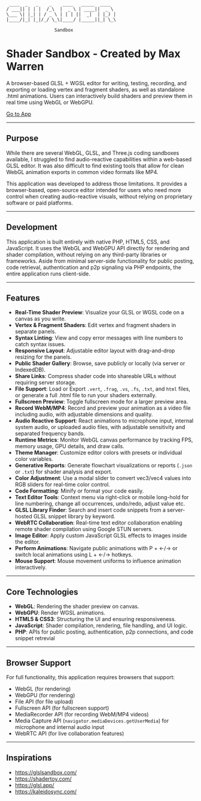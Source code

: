 ```
 ____  _   _    _    ____   _____  ____  
/ ___|| | | |  /_\  |  _ \ | ____||  _ \ 
\___ \| |_| | / _ \ | | | ||  _|  | |_) |
|____/|_| |_|/_/ \_\|____/ |_____||_| \_\

                  Sandbox

```

# Shader Sandbox - Created by Max Warren

A browser-based GLSL + WGSL editor for writing, testing, recording, and exporting or loading vertex and fragment shaders, as well as standalone .html animations. Users can interactively build shaders and preview them in real time using WebGL or WebGPU.

[Go to App](https://max.wuaze.com/glsl)

---

## Purpose

While there are several WebGL, GLSL, and Three.js coding sandboxes available, I struggled to find audio-reactive capabilities within a web-based GLSL editor. It was also difficult to find existing tools that allow for clean WebGL animation exports in common video formats like MP4.

This application was developed to address those limitations. It provides a browser-based, open-source editor intended for users who need more control when creating audio-reactive visuals, without relying on proprietary software or paid platforms.

---

## Development

This application is built entirely with native PHP, HTML5, CSS, and JavaScript. It uses the WebGL and WebGPU API directly for rendering and shader compilation, without relying on any third-party libraries or frameworks. Aside from minimal server-side functionality for public posting, code retrieval, authentication and p2p signaling via PHP endpoints, the entire application runs client-side.

---

## Features

- **Real-Time Shader Preview**: Visualize your GLSL or WGSL code on a canvas as you write.
- **Vertex & Fragment Shaders**: Edit vertex and fragment shaders in separate panels.
- **Syntax Linting**: View and copy error messages with line numbers to catch syntax issues.
- **Responsive Layout**: Adjustable editor layout with drag-and-drop resizing for the panels.
- **Public Shader Gallery**: Browse, save publicly or locally (via server or IndexedDB).
- **Share Links**: Compress shader code into shareable URLs without requiring server storage.
- **File Support**: Load or Export `.vert`, `.frag`, `.vs`, `.fs`, `.txt`, and `html` files, or generate a full .html file to run your shaders externally.
- **Fullscreen Preview**: Toggle fullscreen mode for a larger preview area.
- **Record WebM/MP4**: Record and preview your animation as a video file including audio, with adjustable dimensions and quality.
- **Audio Reactive Support**: React animations to microphone input, internal system audio, or uploaded audio files, with adjustable sensitivity and separated frequency bands.
- **Runtime Metrics**: Monitor WebGL canvas performance by tracking FPS, memory usage, GPU details, and draw calls.
- **Theme Manager**: Customize editor colors with presets or individual color variables.  
- **Generative Reports**: Generate flowchart visualizations or reports (`.json` or `.txt`) for shader analysis and export.
- **Color Adjustment**: Use a modal slider to convert vec3/vec4 values into RGB sliders for real-time color control.
- **Code Formatting**: Minify or format your code easily.
- **Text Editor Tools**: Context menu via right-click or mobile long-hold for line numbering, change all occurrences, undo/redo, adjust value etc.
- **GLSL Library Finder**: Search and insert code snippets from a server-hosted GLSL snippet library by keyword.
- **WebRTC Collaboration**: Real-time text editor collaboration enabling remote shader compilation using Google STUN servers.
- **Image Editor**: Apply custom JavaScript GLSL effects to images inside the editor.
- **Perform Animations**: Navigate public animations with P + ←/→ or switch local animations using L + ←/→ hotkeys.
- **Mouse Support**: Mouse movement uniforms to influence animation interactively.

---

## Core Technologies

- **WebGL**: Rendering the shader preview on canvas.
- **WebGPU**: Render WGSL animations.
- **HTML5 & CSS3**: Structuring the UI and ensuring responsiveness.
- **JavaScript**: Shader compilation, rendering, file handling, and UI logic.  
- **PHP**: APIs for public posting, authentication, p2p connections, and code snippet retrevial

---

## Browser Support

For full functionality, this application requires browsers that support:

- WebGL (for rendering)
- WebGPU (for rendering)
- File API (for file upload)  
- Fullscreen API (for fullscreen support)
- MediaRecorder API (for recording WebM/MP4 videos)
- Media Capture API (`navigator.mediaDevices.getUserMedia`) for microphone and internal audio input
- WebRTC API (for live collaboration features)

---

## Inspirations

- https://glslsandbox.com/  
- https://shadertoy.com/  
- https://glsl.app/  
- https://kaleidosync.com/